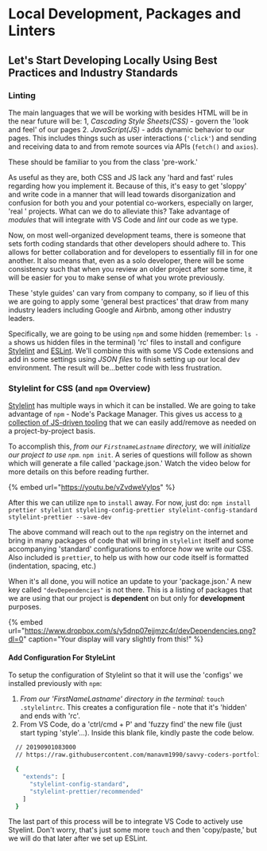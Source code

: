 # Local Development, Packages and Linters

## Let's Start Developing Locally Using Best Practices and Industry Standards

### Linting

The main languages that we will be working with besides HTML will be in the near future will be: 1, _Cascading Style Sheets\(CSS\)_ - govern the 'look and feel' of our pages 2. _JavaScript\(JS\)_ - adds dynamic behavior to our pages. This includes things such as user interactions \(`'click'`\) and sending and receiving data to and from remote sources via APIs \(`fetch()` and `axios`\).

These should be familiar to you from the class 'pre-work.'

As useful as they are, both CSS and JS lack any 'hard and fast' rules regarding how you implement it. Because of this, it's easy to get 'sloppy' and write code in a manner that will lead towards disorganization and confusion for both you and your potential co-workers, especially on larger, 'real ' projects. What can we do to alleviate this? Take advantage of _modules_ that will integrate with VS Code and _lint_ our code as we type.

Now, on most well-organized development teams, there is someone that sets forth coding standards that other developers should adhere to. This allows for better collaboration and for developers to essentially fill in for one another. It also means that, even as a solo developer, there will be some consistency such that when you review an older project after some time, it will be easier for you to make sense of what you wrote previously.

These 'style guides' can vary from company to company, so if lieu of this we are going to apply some 'general best practices' that draw from many industry leaders including Google and Airbnb, among other industry leaders.

Specifically, we are going to be using `npm` and some hidden \(remember: `ls -a` shows us hidden files in the terminal\) 'rc' files to install and configure [Stylelint](https://github.com/savvy-coders/course-materials/tree/68f586eff33845bfa58bd6ef965c0073690d04d2/docs/stylelint.io) and [ESLint](https://github.com/savvy-coders/course-materials/tree/68f586eff33845bfa58bd6ef965c0073690d04d2/docs/eslint.org). We'll combine this with some VS Code extensions and add in some settings using _JSON files_ to finish setting up our local dev environment. The result will be...better code with less frustration.

### Stylelint for CSS \(and `npm` Overview\)

[Stylelint](https://stylelint.io/user-guide/node-api) has multiple ways in which it can be installed. We are going to take advantage of `npm` - Node's Package Manager. This gives us access to [a collection of JS-driven tooling](https://www.npmjs.com/) that we can easily add/remove as needed on a project-by-project basis.

To accomplish this, _from our `FirstnameLastname` directory,_ we will _initialize our project to use `npm`_. `npm init`. A series of questions will follow as shown which will generate a file called 'package.json.' Watch the video below for more details on this before reading further.

{% embed url="https://youtu.be/vZvdweVyIps" %}

After this we can utilize `npm` to `install` away. For now, just do: `npm install prettier stylelint styleling-config-prettier stylelint-config-standard stylelint-prettier --save-dev`

The above command will reach out to the `npm` registry on the internet and bring in many packages of code that will bring in `stylelint` itself and some accompanying 'standard' configurations to enforce _how_ we write our CSS. Also included is `prettier`, to help us with how our code itself is formatted \(indentation, spacing, etc.\)

When it's all done, you will notice an update to your 'package.json.' A new key called `"devDependencies"` is not there. This is a listing of packages that we are using that our project is **dependent** on but only for **development** purposes. 

{% embed url="https://www.dropbox.com/s/y5dnp07ejjmzc4r/devDependencies.png?dl=0" caption="Your display will vary slightly from this!" %}

#### Add Configuration For StyleLint

To setup the configuration of Stylelint so that it will use the 'configs' we installed previously with `npm`:

  1. *From our 'FirstNameLastname' directory in the terminal:* `touch .stylelintrc`. This creates a configuration file - note that it's 'hidden' and ends with 'rc'.
  2. From VS Code, do a 'ctrl/cmd + P' and 'fuzzy find' the new file (just start typing 'style'...). Inside this blank file, kindly paste the code below.

```bash
  // 20190901083000
  // https://raw.githubusercontent.com/manavm1990/savvy-coders-portfolio/master/.stylelintrc

  {
    "extends": [
      "stylelint-config-standard",
      "stylelint-prettier/recommended"
    ]
  }
  ```

The last part of this process will be to integrate VS Code to actively use Styelint. Don't worry, that's just some more `touch` and then 'copy/paste,' but we will do that later after we set up ESLint.
